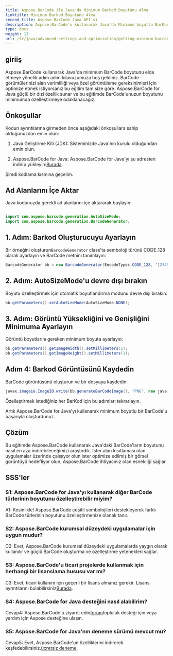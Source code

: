 ```yaml
---
title: Aspose.BarCode ile Java'da Minimum Barkod Boyutunu Alma
linktitle: Minimum Barkod Boyutunu Alma
second_title: Aspose.BarCode Java API'si
description: Aspose.BarCode'u kullanarak Java'da Minimum boyutlu BarKodlar oluşturmayı öğrenin. Verimli ve alan açısından optimize edilmiş BarKod oluşturmak için adım adım kılavuzumuzu izleyin.
type: docs
weight: 12
url: /tr/java/advanced-settings-and-optimization/getting-minimum-barcode-size/
---
```

## giriiş

Aspose.BarCode kullanarak Java'da minimum BarCode boyutunu elde etmeye yönelik adım adım kılavuzumuza hoş geldiniz. BarCode görüntülerinizi alan verimliliği veya özel görüntüleme gereksinimleri için optimize etmek istiyorsanız bu eğitim tam size göre. Aspose.BarCode for Java güçlü bir dizi özellik sunar ve bu eğitimde BarCode'unuzun boyutunu minimumda özelleştirmeye odaklanacağız.

## Önkoşullar

Kodun ayrıntılarına girmeden önce aşağıdaki önkoşullara sahip olduğunuzdan emin olun:

1. Java Geliştirme Kiti (JDK): Sisteminizde Java'nın kurulu olduğundan emin olun.

2.  Aspose.BarCode for Java: Aspose.BarCode for Java'yı şu adresten indirip yükleyin:[Burada](https://releases.aspose.com/barcode/java/).

Şimdi kodlama kısmına geçelim.

## Ad Alanlarını İçe Aktar

Java kodunuzda gerekli ad alanlarını içe aktararak başlayın:

```java

import com.aspose.barcode.generation.AutoSizeMode;
import com.aspose.barcode.generation.BarcodeGenerator;
```

## 1. Adım: Barkod Oluşturucuyu Ayarlayın

 Bir örneğini oluşturun`BarcodeGenerator` class'ta semboloji türünü CODE_128 olarak ayarlayın ve BarCode metnini tanımlayın:

```java
BarcodeGenerator bb = new BarcodeGenerator(EncodeTypes.CODE_128, "1234567");
```

## 2. Adım: AutoSizeMode'u devre dışı bırakın

Boyutu özelleştirmek için otomatik boyutlandırma modunu devre dışı bırakın:

```java
bb.getParameters().setAutoSizeMode(AutoSizeMode.NONE);
```

## 3. Adım: Görüntü Yüksekliğini ve Genişliğini Minimuma Ayarlayın

Görüntü boyutlarını gereken minimum boyuta ayarlayın:

```java
bb.getParameters().getImageWidth().setMillimeters(1);
bb.getParameters().getImageHeight().setMillimeters(1);
```

## Adım 4: Barkod Görüntüsünü Kaydedin

BarCode görüntüsünü oluşturun ve bir dosyaya kaydedin:

```java
javax.imageio.ImageIO.write(bb.generateBarCodeImage(), "PNG", new java.io.File(dataDir + "minimumresult.png"));
```

Özelleştirmek istediğiniz her BarKod için bu adımları tekrarlayın.

Artık Aspose.BarCode for Java'yı kullanarak minimum boyutlu bir BarCode'u başarıyla oluşturdunuz.

## Çözüm

Bu eğitimde Aspose.BarCode kullanarak Java'daki BarCode'ların boyutunu nasıl en aza indirebileceğimizi araştırdık. İster alan kısıtlaması olan uygulamalar üzerinde çalışıyor olun ister optimize edilmiş bir görsel görüntüyü hedefliyor olun, Aspose.BarCode ihtiyacınız olan esnekliği sağlar.

## SSS'ler

### S1: Aspose.BarCode for Java'yı kullanarak diğer BarCode türlerinin boyutunu özelleştirebilir miyim?

A1: Kesinlikle! Aspose.BarCode çeşitli sembolojileri destekleyerek farklı BarCode türlerinin boyutunu özelleştirmenize olanak tanır.

### S2: Aspose.BarCode kurumsal düzeydeki uygulamalar için uygun mudur?

C2: Evet, Aspose.BarCode kurumsal düzeydeki uygulamalarda yaygın olarak kullanılır ve güçlü BarCode oluşturma ve özelleştirme yetenekleri sağlar.

### S3: Aspose.BarCode'u ticari projelerde kullanmak için herhangi bir lisanslama hususu var mı?

 C3: Evet, ticari kullanım için geçerli bir lisans almanız gerekir. Lisans ayrıntılarını bulabilirsiniz[Burada](https://purchase.aspose.com/buy).

### S4: Aspose.BarCode for Java desteğini nasıl alabilirim?

 Cevap4: Aspose.BarCode'u ziyaret edin[forum](https://forum.aspose.com/c/barcode/13)topluluk desteği için veya yardım için Aspose desteğine ulaşın.

### S5: Aspose.BarCode for Java'nın deneme sürümü mevcut mu?

 Cevap5: Evet, Aspose.BarCode'un özelliklerini indirerek keşfedebilirsiniz.[ücretsiz deneme](https://releases.aspose.com/).